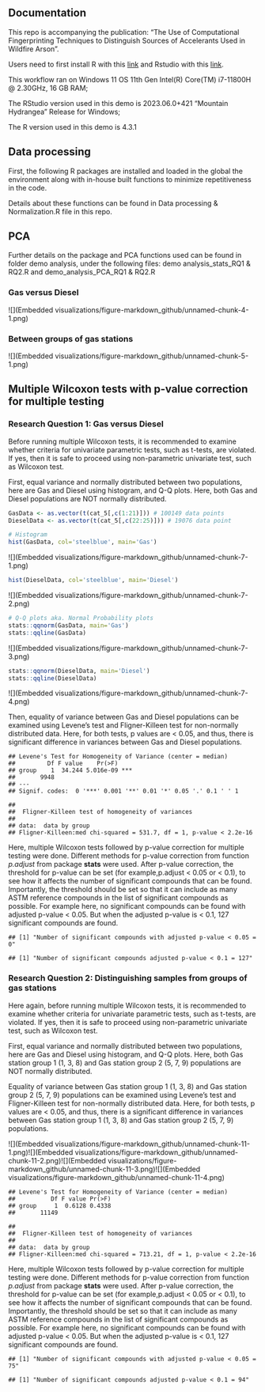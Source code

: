 ## Documentation

This repo is accompanying the publication: “The Use of Computational
Fingerprinting Techniques to Distinguish Sources of Accelerants Used in
Wildfire Arson”.

Users need to first install R with this
[link](https://cran.r-project.org/mirrors.html) and Rstudio with this
[link](https://posit.co/download/rstudio-desktop/).

This workflow ran on Windows 11 OS 11th Gen Intel(R) Core(TM) i7-11800H
@ 2.30GHz, 16 GB RAM;

The RStudio version used in this demo is 2023.06.0+421 “Mountain
Hydrangea” Release for Windows;

The R version used in this demo is 4.3.1

## Data processing

First, the following R packages are installed and loaded in the global
the environment along with in-house built functions to minimize
repetitiveness in the code.

Details about these functions can be found in Data processing & Normalization.R file in
this repo.

## PCA

Further details on the package and PCA functions used can be found in folder demo analysis, under the following files: demo analysis_stats_RQ1 & RQ2.R and demo_analysis_PCA_RQ1 & RQ2.R 

### Gas versus Diesel

![](Embedded visualizations/figure-markdown_github/unnamed-chunk-4-1.png)

### Between groups of gas stations

![](Embedded visualizations/figure-markdown_github/unnamed-chunk-5-1.png)

## Multiple Wilcoxon tests with p-value correction for multiple testing

### Research Question 1: Gas versus Diesel

Before running multiple Wilcoxon tests, it is recommended to examine
whether criteria for univariate parametric tests, such as t-tests, are
violated. If yes, then it is safe to proceed using non-parametric
univariate test, such as Wilcoxon test.

First, equal variance and normally distributed between two populations,
here are Gas and Diesel using histogram, and Q-Q plots. Here, both Gas and
Diesel populations are NOT normally distributed.

``` r
GasData <- as.vector(t(cat_5[,c(1:21)])) # 100149 data points
DieselData <- as.vector(t(cat_5[,c(22:25)])) # 19076 data point

# Histogram
hist(GasData, col='steelblue', main='Gas')
```

![](Embedded visualizations/figure-markdown_github/unnamed-chunk-7-1.png)

``` r
hist(DieselData, col='steelblue', main='Diesel')
```

![](Embedded visualizations/figure-markdown_github/unnamed-chunk-7-2.png)

``` r
# Q-Q plots aka. Normal Probability plots
stats::qqnorm(GasData, main='Gas')
stats::qqline(GasData)
```

![](Embedded visualizations/figure-markdown_github/unnamed-chunk-7-3.png)

``` r
stats::qqnorm(DieselData, main='Diesel')
stats::qqline(DieselData)
```

![](Embedded visualizations/figure-markdown_github/unnamed-chunk-7-4.png)

Then, equality of variance between Gas and Diesel populations can be
examined using Levene’s test and Fligner-Killeen test for non-normally
distributed data. Here, for both tests, p values are \< 0.05, and thus,
there is significant difference in variances between Gas and Diesel
populations.

    ## Levene's Test for Homogeneity of Variance (center = median)
    ##         Df F value    Pr(>F)    
    ## group    1  34.244 5.016e-09 ***
    ##       9948                      
    ## ---
    ## Signif. codes:  0 '***' 0.001 '**' 0.01 '*' 0.05 '.' 0.1 ' ' 1

    ## 
    ##  Fligner-Killeen test of homogeneity of variances
    ## 
    ## data:  data by group
    ## Fligner-Killeen:med chi-squared = 531.7, df = 1, p-value < 2.2e-16

Here, multiple Wilcoxon tests followed by p-value correction for
multiple testing were done. Different methods for p-value correction from
function *p.adjust* from package **stats** were used. After p-value
correction, the threshold for p-value can be set (for example,p.adjust
\< 0.05 or \< 0.1), to see how it affects the number of significant
compounds that can be found. Importantly, the threshold should be set so
that it can include as many ASTM reference compounds in the list of
significant compounds as possible. For example here, no significant
compounds can be found with adjusted p-value \< 0.05. But when the adjusted
p-value is \< 0.1, 127 significant compounds are found.

    ## [1] "Number of significant compounds with adjusted p-value < 0.05 = 0"

    ## [1] "Number of significant compounds adjusted p-value < 0.1 = 127"

### Research Question 2: Distinguishing samples from groups of gas stations

Here again, before running multiple Wilcoxon tests, it is recommended to
examine whether criteria for univariate parametric tests, such as t-tests,
are violated. If yes, then it is safe to proceed using non-parametric
univariate test, such as Wilcoxon test.

First, equal variance and normally distributed between two populations,
here are Gas and Diesel using histogram, and Q-Q plots. Here, both Gas
station group 1 (1, 3, 8) and Gas station group 2 (5, 7, 9) populations
are NOT normally distributed.

Equality of variance between Gas station group 1 (1, 3, 8) and Gas
station group 2 (5, 7, 9) populations can be examined using Levene’s
test and Fligner-Killeen test for non-normally distributed data. Here,
for both tests, p values are \< 0.05, and thus, there is a significant
difference in variances between Gas station group 1 (1, 3, 8) and Gas
station group 2 (5, 7, 9) populations.

![](Embedded visualizations/figure-markdown_github/unnamed-chunk-11-1.png)![](Embedded visualizations/figure-markdown_github/unnamed-chunk-11-2.png)![](Embedded visualizations/figure-markdown_github/unnamed-chunk-11-3.png)![](Embedded visualizations/figure-markdown_github/unnamed-chunk-11-4.png)

    ## Levene's Test for Homogeneity of Variance (center = median)
    ##          Df F value Pr(>F)
    ## group     1  0.6128 0.4338
    ##       11149

    ## 
    ##  Fligner-Killeen test of homogeneity of variances
    ## 
    ## data:  data by group
    ## Fligner-Killeen:med chi-squared = 713.21, df = 1, p-value < 2.2e-16

Here, multiple Wilcoxon tests followed by p-value correction for
multiple testing were done. Different methods for p-value correction from
function *p.adjust* from package **stats** were used. After p-value
correction, the threshold for p-value can be set (for example,p.adjust
\< 0.05 or \< 0.1), to see how it affects the number of significant
compounds that can be found. Importantly, the threshold should be set so
that it can include as many ASTM reference compounds in the list of
significant compounds as possible. For example here, no significant
compounds can be found with adjusted p-value \< 0.05. But when the adjusted
p-value is \< 0.1, 127 significant compounds are found.

    ## [1] "Number of significant compounds with adjusted p-value < 0.05 = 75"

    ## [1] "Number of significant compounds adjusted p-value < 0.1 = 94"

